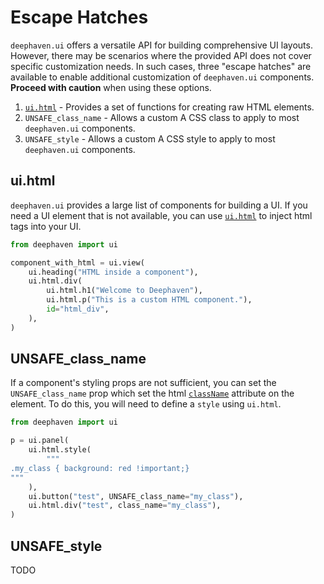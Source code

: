 # Escape Hatches

`deephaven.ui` offers a versatile API for building comprehensive UI layouts. However, there may be scenarios where the provided API does not cover specific customization needs. In such cases, three "escape hatches" are available to enable additional customization of `deephaven.ui` components. **Proceed with caution** when using these options.

1. [`ui.html`](../components/html.md) - Provides a set of functions for creating raw HTML elements.
2. `UNSAFE_class_name` - Allows a custom A CSS class to apply to most `deephaven.ui` components.
3. `UNSAFE_style` - Allows a custom A CSS style to apply to most `deephaven.ui` components.

## ui.html

`deephaven.ui` provides a large list of components for building a UI. If you need a UI element that is not available, you can use [`ui.html`](../components/html.md) to inject html tags into your UI.

```python
from deephaven import ui

component_with_html = ui.view(
    ui.heading("HTML inside a component"),
    ui.html.div(
        ui.html.h1("Welcome to Deephaven"),
        ui.html.p("This is a custom HTML component."),
        id="html_div",
    ),
)
```

## UNSAFE_class_name

If a component's styling props are not sufficient, you can set the `UNSAFE_class_name` prop which set the html [`className`](https://developer.mozilla.org/en-US/docs/Web/API/Element/className) attribute on the element. To do this, you will need to define a `style` using `ui.html`.

```python
from deephaven import ui

p = ui.panel(
    ui.html.style(
        """
.my_class { background: red !important;}
"""
    ),
    ui.button("test", UNSAFE_class_name="my_class"),
    ui.html.div("test", class_name="my_class"),
)
```

## UNSAFE_style

TODO
